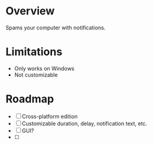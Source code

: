 # Overview

Spams your computer with notifications.

# Limitations

* Only works on Windows
* Not customizable

# Roadmap

- [ ] Cross-platform edition
- [ ] Customizable duration, delay, notification text, etc.
- [ ] GUI?
- [ ] 
